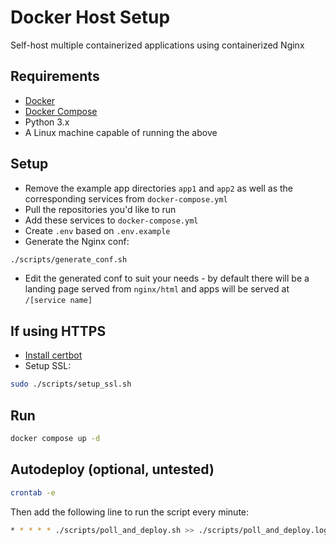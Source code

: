 # Docker Host Setup

Self-host multiple containerized applications using containerized Nginx


## Requirements

- [Docker](https://docs.docker.com/engine/install/)
- [Docker Compose](https://docs.docker.com/compose/install/)
- Python 3.x
- A Linux machine capable of running the above


## Setup

- Remove the example app directories `app1` and `app2` as well as the corresponding services from `docker-compose.yml`
- Pull the repositories you'd like to run
- Add these services to `docker-compose.yml`
- Create `.env` based on `.env.example`
- Generate the Nginx conf: 
```sh
./scripts/generate_conf.sh
``` 
- Edit the generated conf to suit your needs - by default there will be a landing page served from `nginx/html` and apps will be served at `/[service name]`


## If using HTTPS

- [Install certbot](https://certbot.eff.org/instructions?ws=nginx&os=snap)
- Setup SSL:
```sh
sudo ./scripts/setup_ssl.sh
```


## Run

```sh
docker compose up -d
```


## Autodeploy (optional, untested)

```sh
crontab -e
```

Then add the following line to run the script every minute:

```sh
* * * * * ./scripts/poll_and_deploy.sh >> ./scripts/poll_and_deploy.log 2>&1
```